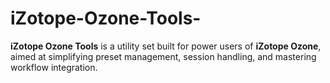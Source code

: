 # iZotope-Ozone-Tools-
**iZotope Ozone Tools** is a utility set built for power users of **iZotope Ozone**, aimed at simplifying preset management, session handling, and mastering workflow integration.
